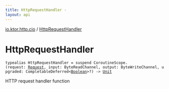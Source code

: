 ```yaml
---
title: HttpRequestHandler - 
layout: api
---
```


<div class='api-docs-breadcrumbs'><a href="index.html">io.ktor.http.cio</a> / <a href="./-http-request-handler.html">HttpRequestHandler</a></div>

# HttpRequestHandler

<div class="signature"><code><span class="keyword">typealias </span><span class="identifier">HttpRequestHandler</span>&nbsp;<span class="symbol">=</span>&nbsp;<span class="keyword">suspend </span><span class="identifier">CoroutineScope</span><span class="symbol">.</span><span class="symbol">(</span><span class="parameterName">request</span><span class="symbol">:</span>&nbsp;<a href="-request/index.html"><span class="identifier">Request</span></a><span class="symbol">,</span>&nbsp;<span class="parameterName">input</span><span class="symbol">:</span>&nbsp;<span class="identifier">ByteReadChannel</span><span class="symbol">,</span>&nbsp;<span class="parameterName">output</span><span class="symbol">:</span>&nbsp;<span class="identifier">ByteWriteChannel</span><span class="symbol">,</span>&nbsp;<span class="parameterName">upgraded</span><span class="symbol">:</span>&nbsp;<span class="identifier">CompletableDeferred</span><span class="symbol">&lt;</span><a href="https://kotlinlang.org/api/latest/jvm/stdlib/kotlin/-boolean/index.html"><span class="identifier">Boolean</span></a><span class="symbol">&gt;</span><span class="symbol">?</span><span class="symbol">)</span>&nbsp;<span class="symbol">-&gt;</span>&nbsp;<a href="https://kotlinlang.org/api/latest/jvm/stdlib/kotlin/-unit/index.html"><span class="identifier">Unit</span></a></code></div>

HTTP request handler function

